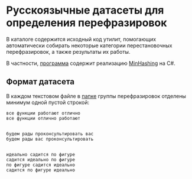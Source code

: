 # Русскоязычные датасеты для определения перефразировок

В каталоге содержится исходный код утилит, помогающих автоматически собирать некоторые
категории перестановочных перефразировок, а также результаты их работы.

В частности, [программа](https://github.com/Koziev/NLP_Datasets/tree/master/ParaphraseDetection/Code/DuplicateSearch_MinHashing) содержит реализацию [MinHashing](https://en.wikipedia.org/wiki/MinHash) на C#.

## Формат датасета

В каждом текстовом файле в [папке](https://github.com/Koziev/NLP_Datasets/tree/master/ParaphraseDetection/Data) группы перефразировок отделены минимум одной пустой строкой:

```
все функции работают отлично
все функции отлично работают


будем рады проконсультировать вас
будем рады вас проконсультировать


идеально садится по фигуре
садится идеально по фигуре
по фигуре садится идеально
садится по фигуре идеально
```





